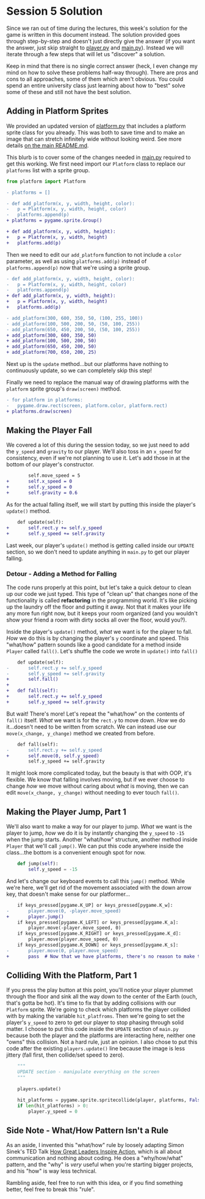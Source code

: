 # Session 5 Solution
Since we ran out of time during the lectures, this week's solution for the game is written in this document instead. The solution provided goes through step-by-step and doesn't just directly give the answer (if you want the answer, just skip straight to [player.py](player.py) and [main.py](main.py)). Instead we will iterate through a few steps that will let us "discover" a solution. 

Keep in mind that there is no single correct answer (heck, I even change my mind on how to solve these problems half-way through). There are pros and cons to all approaches, some of them which aren't obvious. You could spend an entire university class just learning about how to "best" solve some of these and still not have the best solution.

## Adding in Platform Sprites
We provided an updated version of [platform.py](platform.py) that includes a platform sprite class for you already. This was both to save time and to make an image that can stretch infinitely wide without looking weird. See more details [on the main README.md](https://github.com/Schulich-Ignite/flare/tree/main/game#pre-built---platforms-have-been-changed-into-sprites).

This blurb is to cover some of the changes needed in [main.py](main.py) required to get this working. We first need import our `Platform` class to replace our `platforms` list with a sprite group.
```py
from platform import Platform
```
```diff
- platforms = []

- def add_platform(x, y, width, height, color):
-   p = Platform(x, y, width, height, color)
-   platforms.append(p)
+ platforms = pygame.sprite.Group()

+ def add_platform(x, y, width, height):
+   p = Platform(x, y, width, height)
+   platforms.add(p)
```
Then we need to edit our `add_platform` function to not include a `color` parameter, as well as using `platforms.add(p)` instead of `platforms.append(p)` now that we're using a sprite group.
```diff
- def add_platform(x, y, width, height, color):
-   p = Platform(x, y, width, height, color)
-   platforms.append(p)
+ def add_platform(x, y, width, height):
+   p = Platform(x, y, width, height)
+   platforms.add(p)
```
```diff
- add_platform(300, 600, 350, 50, (100, 255, 100))
- add_platform(100, 500, 200, 50, (50, 100, 255))
- add_platform(650, 450, 200, 50, (50, 100, 255))
+ add_platform(300, 600, 350, 50)
+ add_platform(100, 500, 200, 50)
+ add_platform(650, 450, 200, 50)
+ add_platform(700, 650, 200, 25)
```

Next up is the `update` method...but our platforms have nothing to continuously update, so we can completely skip this step!

Finally we need to replace the manual way of drawing platforms with the `platform` sprite group's `draw(screen)` method.
```diff
- for platform in platforms:
-   pygame.draw.rect(screen, platform.color, platform.rect)
+ platforms.draw(screen)
```

## Making the Player Fall
We covered a lot of this during the session today, so we just need to add the `y_speed` and `gravity` to our player. We'll also toss in an `x_speed` for consistency, even if we're not planning to use it. Let's add those in at the bottom of our player's constructor.
```diff
        self.move_speed = 5
+       self.x_speed = 0
+       self.y_speed = 0
+       self.gravity = 0.6
```

As for the actual falling itself, we will start by putting this inside the player's `update()` method.
```diff
    def update(self):
+       self.rect.y += self.y_speed
+       self.y_speed += self.gravity
```

Last week, our player's `update()` method is getting called inside our `UPDATE` section, so we don't need to update anything in `main.py` to get our player falling.

### Detour - Adding a Method for Falling
The code runs properly at this point, but let's take a quick detour to clean up our code we just typed. This type of "clean up" that changes none of the functionality is called **refactoring** in the programming world. It's like picking up the laundry off the floor and putting it away. Not that it makes your life any more fun right now, but it keeps your room organized (and you wouldn't show your friend a room with dirty socks all over the floor, would you?).

Inside the player's `update()` method, _what_ we want is for the player to fall. _How_ we do this is by changing the player's `y` coordinate and speed. This "what/how" pattern sounds like a good candidate for a method inside `Player` called `fall()`. Let's shuffle the code we wrote in `update()` into `fall()`
```diff
    def update(self):
-       self.rect.y += self.y_speed
-       self.y_speed += self.gravity
+       self.fall()
+
+   def fall(self):
+       self.rect.y += self.y_speed
+       self.y_speed += self.gravity
```

But wait! There's more! Let's repeat the "what/how" on the contents of `fall()` itself. _What_ we want is for the `rect.y` to move down. _How_ we do it...doesn't need to be written from scratch. We can instead use our `move(x_change, y_change)` method we created from before. 
```diff
    def fall(self):
-       self.rect.y += self.y_speed
+       self.move(0, self.y_speed)
        self.y_speed += self.gravity
```

It might look more complicated today, but the beauty is that with OOP, it's flexible. We know that falling involves moving, but if we ever choose to change _how_ we move without caring about _what_ is moving, then we can edit `move(x_change, y_change)` without needing to ever touch `fall()`.

## Making the Player Jump, Part 1
We'll also want to make a way for our player to jump. _What_ we want is the player to jump, _how_ we do it is by instantly changing the `y_speed` to `-15` when the jump starts. Another "what/how" structure, another method inside `Player` that we'll call `jump()`. We can put this code anywhere inside the class...the bottom is a convenient enough spot for now.
```py
    def jump(self):
        self.y_speed = -15
```

And let's change our keyboard events to call this `jump()` method. While we're here, we'll get rid of the movement associated with the down arrow key, that doesn't make sense for our platformer...
```diff
    if keys_pressed[pygame.K_UP] or keys_pressed[pygame.K_w]:
-       player.move(0, -player.move_speed)
+       player.jump()
    if keys_pressed[pygame.K_LEFT] or keys_pressed[pygame.K_a]:
        player.move(-player.move_speed, 0)
    if keys_pressed[pygame.K_RIGHT] or keys_pressed[pygame.K_d]:
        player.move(player.move_speed, 0)
    if keys_pressed[pygame.K_DOWN] or keys_pressed[pygame.K_s]:
-       player.move(0, player.move_speed)
+       pass  # Now that we have platforms, there's no reason to make the player move down.
```

## Colliding With the Platform, Part 1
If you press the play button at this point, you'll notice your player plummet through the floor and sink all the way down to the center of the Earth (ouch, that's gotta be hot). It's time to fix that by adding collisions with our `Platform` sprite. We're going to check which platforms the player collided with by making the variable `hit_platfroms`. Then we're going to set the player's `y_speed` to zero to get our player to stop phasing through solid matter.
I choose to put this code inside the `UPDATE` section of `main.py` because both the player and the platforms are interacting here, neither one "owns" this collision. Not a hard rule, just an opinion. I also chose to put this code after the existing `players.update()` line because the image is less jittery (fall first, then collide/set speed to zero).
```py
    """
    UPDATE section - manipulate everything on the screen
    """
    
    players.update()

    hit_platforms = pygame.sprite.spritecollide(player, platforms, False)
    if len(hit_platforms) > 0:
        player.y_speed = 0
```

## Side Note - What/How Pattern Isn't a Rule
As an aside, I invented this "what/how" rule by loosely adapting Simon Sinek's TED Talk [How Great Leaders Inspire Action](https://www.youtube.com/watch?v=qp0HIF3SfI4), which is all about communication and nothing about coding. He does a "why/how/what" pattern, and the "why" is _very_ useful when you're starting bigger projects, and his "how" is way less technical. 

Rambling aside, feel free to run with this idea, or if you find something better, feel free to break this "rule".
